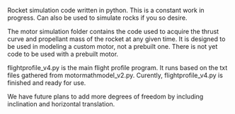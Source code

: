 Rocket simulation code written in python. This is a constant work in progress.
Can also be used to simulate rocks if you so desire.

The motor simulation folder contains the code used to acquire the thrust curve and propellant mass of the rocket at any given time. It is designed to be used in modeling a custom motor, not a prebuilt one. There is not yet code to be used with a prebuilt motor.

flightprofile_v4.py is the main flight profile program. It runs based on the txt files gathered from motormathmodel_v2.py. Curently, flightprofile_v4.py is finished and ready for use.

We have future plans to add more degrees of freedom by including inclination and horizontal translation.
